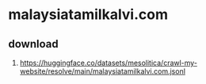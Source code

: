 # malaysiatamilkalvi.com

## download

1. https://huggingface.co/datasets/mesolitica/crawl-my-website/resolve/main/malaysiatamilkalvi.com.jsonl